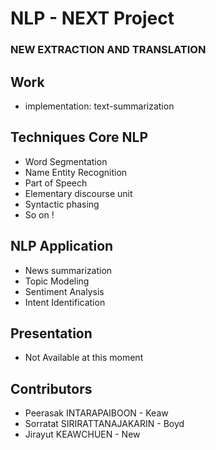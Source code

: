 # NLP - NEXT Project
### NEW EXTRACTION AND TRANSLATION
## Work
+ implementation: text-summarization

## Techniques Core NLP
* Word Segmentation
* Name Entity Recognition
* Part of Speech
* Elementary discourse unit
* Syntactic phasing
* So on !


## NLP Application
* News summarization
* Topic Modeling
* Sentiment Analysis
* Intent Identification

## Presentation
+ Not Available at this moment


## Contributors
* Peerasak INTARAPAIBOON - Keaw
* Sorratat SIRIRATTANAJAKARIN - Boyd
* Jirayut KEAWCHUEN - New